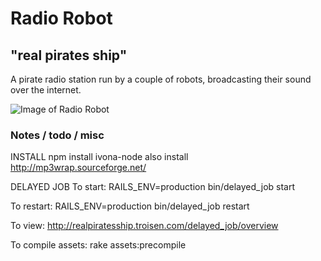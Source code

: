 # Radio Robot
## "real pirates ship"

A pirate radio station run by a couple of robots, broadcasting their sound over the internet.

![Image of Radio Robot](https://github.com/suttree/Bliss/blob/master/radiorobot.png?raw=true)

### Notes / todo / misc

INSTALL
npm install ivona-node
also install http://mp3wrap.sourceforge.net/

DELAYED JOB
To start:
RAILS_ENV=production bin/delayed_job start

To restart:
RAILS_ENV=production bin/delayed_job restart

To view:
http://realpiratesship.troisen.com/delayed_job/overview

To compile assets:
rake assets:precompile
